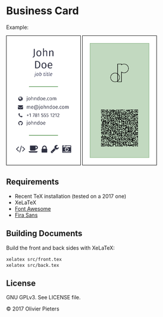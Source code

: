 Business Card
=============

Example:

<style>
img {
  border: 1px solid black; 
  max-width: 200px;
}
</style>
<div>
    <img src="images/front.png" alt-="front side business card"/>
    <img src="images/back.png" alt-="back side business card"/>
</div>

Requirements
------------

* Recent TeX installation (tested on a 2017 one)
* XeLaTeX
* [Font Awesome](https://github.com/xdanaux/fontawesome-latex)
* [Fira Sans](https://github.com/mozilla/Fira)

Building Documents
------------------

Build the front and back sides with XeLaTeX:

```shell
xelatex src/front.tex
xelatex src/back.tex
```

License
-------

GNU GPLv3. See LICENSE file.

© 2017 Olivier Pieters
